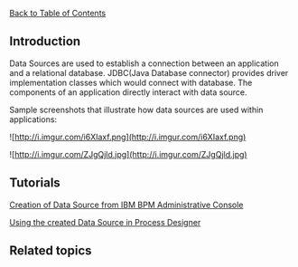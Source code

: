 [Back to Table of Contents](Table_Of_Contents.md)

## Introduction ##

Data Sources are used to establish a connection between an application and a relational database.
JDBC(Java Database connector) provides driver implementation classes which would connect with database.
The components of an application directly interact with data source.

Sample screenshots that illustrate how data sources are used within applications:

![http://i.imgur.com/i6XIaxf.png](http://i.imgur.com/i6XIaxf.png)

![http://i.imgur.com/ZJgQjld.jpg](http://i.imgur.com/ZJgQjld.jpg)

## Tutorials ##

[Creation of Data Source from IBM BPM Administrative Console](Creating_DataSource.md)

[Using the created Data Source in Process Designer](Using_DataSource_In_IBM_BPM_Process_Designer.md)

## Related topics ##